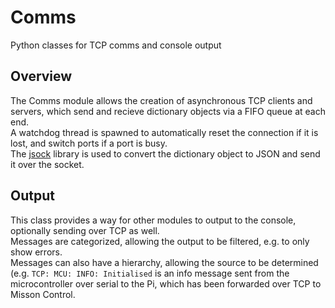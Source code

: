 # Comms
Python classes for TCP comms and console output
## Overview
The Comms module allows the creation of asynchronous TCP clients and servers, which send and recieve dictionary objects via a FIFO queue at each end.  
A watchdog thread is spawned to automatically reset the connection if it is lost, and switch ports if a port is busy.  
The [jsock](https://github.com/turicas/jsock) library is used to convert the dictionary object to JSON and send it over the socket.
## Output
This class provides a way for other modules to output to the console, optionally sending over TCP as well.  
Messages are categorized, allowing the output to be filtered, e.g. to only show errors.  
Messages can also have a hierarchy, allowing the source to be determined (e.g. `TCP: MCU: INFO: Initialised` is an info message sent from the microcontroller over serial to the Pi, which has been forwarded over TCP to Misson Control.
